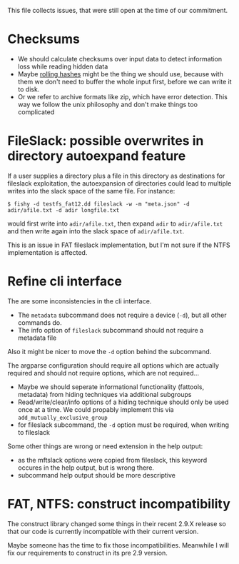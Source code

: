 This file collects issues, that were still open at the time of our commitment.

# Checksums

* We should calculate checksums over input data to detect information loss while reading hidden data
* Maybe [rolling hashes](https://en.wikipedia.org/wiki/Rolling_hash) might be the thing we should use, because with them we don't need to buffer the whole input first, before we can write it to disk.
* Or we refer to archive formats like zip, which have error detection. This way we follow the unix philosophy and don't make things too complicated

# FileSlack: possible overwrites in directory autoexpand feature

If a user supplies a directory plus a file in this directory as destinations for fileslack exploitation, the autoexpansion of directories could lead to multiple writes into the slack space of the same file. For instance:
```
$ fishy -d testfs_fat12.dd fileslack -w -m "meta.json" -d adir/afile.txt -d adir longfile.txt
```
would first write into `adir/afile.txt`, then expand `adir` to `adir/afile.txt` and then write again into the slack space of `adir/afile.txt`.

This is an issue in FAT fileslack implementation, but I'm not sure if the NTFS implementation is affected.

# Refine cli interface

The are some inconsistencies in the cli interface.

* The `metadata` subcommand does not require a device (`-d`), but all other commands do.
* The info option of `fileslack` subcommand should not require a metadata file

Also it might be nicer to move the `-d` option behind the subcommand.

The argparse configuration should require all options which are actually required and should not require options, which are not required...

* Maybe we should seperate informational functionality (fattools, metadata) from hiding techniques via additional subgroups
* Read/write/clear/info options of a hiding technique should only be used once at a time. We could propably implement this via `add_mutually_exclusive_group`
* for fileslack subcommand, the `-d` option must be required, when writing to fileslack

Some other things are wrong or need extension in the help output:
* as the mftslack options were copied from fileslack, this keyword occures in the help output, but is wrong there.
* subcommand help output should be more descriptive

# FAT, NTFS: construct incompatibility

The construct library changed some things in their recent 2.9.X release so that our code is currently incompatible with their current version.

Maybe someone has the time to fix those incompatibilities. Meanwhile I will fix our requirements to construct in its pre 2.9 version.
